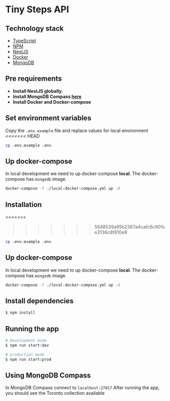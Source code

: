 # Tiny Steps API

## Technology stack

- [TypeScript](https://www.typescriptlang.org/docs/)
- [NPM](https://www.npmjs.com/)
- [NestJS](https://docs.nestjs.com/)
- [Docker](https://www.docker.com/)
- [MongoDB](https://www.mongodb.com/es)

## Pre requirements

- **Install NestJS globally.**
- **Install MongoDB Compass [here](https://www.mongodb.com/es/products/tools/compass)**
- **Install Docker and Docker-compose**

## Set environment variables

Copy the `.env.example` file and replace values for local environment
<<<<<<< HEAD

```bash
cp .env.example .env
```

## Up docker-compose

In local development we need to up docker-compose **local**.
The docker-compose has `mongodb` image.

```bash
docker-compose -f ./local-docker-compose.yml up -d
```

## Installation
=======
>>>>>>> 5648539a95b2367a4cafc6c901ce3136c8f810e9

```bash
cp .env.example .env
```

## Up docker-compose

In local development we need to up docker-compose **local**.
The docker-compose has `mongodb` image.

```bash
docker-compose -f ./local-docker-compose.yml up -d
```

## Install dependencies

```bash
$ npm install
```

## Running the app

```bash
# Development mode
$ npm run start:dev

# production mode
$ npm run start:prod
```

## Using MongoDB Compass

In MongoDB Compass connect to `localhost:27017`
After running the app, you should see the Toronto collection available
